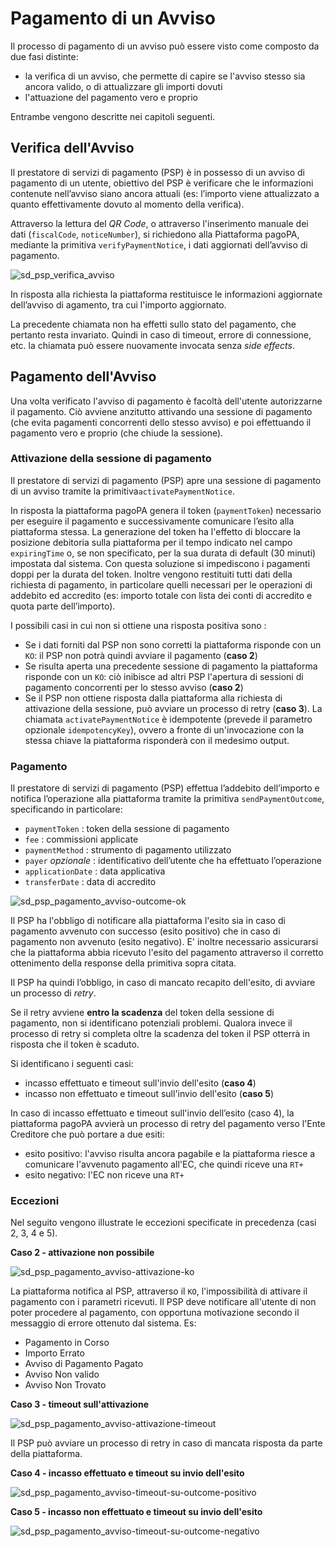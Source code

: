 Pagamento di un Avviso
======================

Il processo di pagamento di un avviso può essere visto come composto da due fasi distinte:

* la verifica di un avviso, che permette di capire se l'avviso stesso sia ancora valido, o di attualizzare gli importi dovuti
* l'attuazione del pagamento vero e proprio

Entrambe vengono descritte nei capitoli seguenti.

## Verifica dell'Avviso

Il prestatore di servizi di pagamento (PSP) è in possesso di un avviso di pagamento di un utente, obiettivo del PSP è verificare che le informazioni contenute nell’avviso siano ancora attuali (es: l’importo viene attualizzato a quanto effettivamente dovuto al momento della verifica).

Attraverso la lettura del _QR Code_, o attraverso l'inserimento manuale dei dati (`fiscalCode`, `noticeNumber`), si richiedono alla Piattaforma pagoPA, mediante la primitiva `verifyPaymentNotice`​, i dati aggiornati del​l’avviso di pagamento.

![sd_psp_verifica_avviso](../diagrams/sd_psp_verifica_avviso.png)

In risposta alla richiesta la piattaforma restituisce le informazioni aggiornate dell’avviso di agamento, tra cui l'importo aggiornato.

La precedente chiamata non ha effetti sullo stato del pagamento, che pertanto resta invariato. Quindi in caso di timeout, errore di connessione, etc. la chiamata può essere nuovamente invocata senza _side effects_.
## Pagamento dell'Avviso

Una volta verificato l'avviso di pagamento è facoltà dell'utente autorizzarne il pagamento. Ciò avviene anzitutto attivando una sessione di pagamento (che evita pagamenti concorrenti dello stesso avviso) e poi effettuando il pagamento vero e proprio (che chiude la sessione).

### Attivazione della sessione di pagamento

Il prestatore di servizi di pagamento (PSP) apre una sessione di pagamento di un avviso tramite la primitiva ​`activatePaymentNotice​`. 

In risposta la piattaforma pagoPA genera il token (`paymentToken`) necessario per eseguire il pagamento e successivamente comunicare l’esito alla piattaforma stessa. La generazione del token ha l'effetto di bloccare la posizione debitoria sulla piattaforma per il tempo indicato nel campo `expiringTime` o, se non specificato, per la sua durata di default (30 minuti) impostata dal sistema. Con questa soluzione si impediscono i pagamenti doppi per la durata del token. Inoltre vengono restituiti tutti dati della richiesta di pagamento, in particolare quelli necessari per le operazioni di addebito ed accredito (es: importo totale con lista dei conti di accredito e quota parte dell’importo).

I possibili casi in cui non si ottiene una risposta positiva sono :

* Se i dati forniti dal PSP non sono corretti la piattaforma risponde con un `KO`: il PSP non potrà quindi avviare il pagamento (**caso 2**)
* Se risulta aperta una precedente sessione di pagamento la piattaforma risponde con un `KO`: ciò inibisce ad altri PSP l'apertura di sessioni di pagamento concorrenti per lo stesso avviso (**caso 2**)
* Se il PSP non ottiene risposta dalla piattaforma alla richiesta di attivazione della sessione, può avviare un processo di retry (**caso 3**). La chiamata `activatePaymentNotice​` è idempotente (prevede il parametro opzionale `idempotencyKey`), ovvero a fronte di un'invocazione con la stessa chiave la piattaforma risponderà con il medesimo output.

### Pagamento

Il prestatore di servizi di pagamento (PSP) effettua l’addebito dell’importo e notifica l’operazione alla piattaforma tramite la primitiva `sendPaymentOutcome`​, specificando in particolare:

* `paymentToken` : token della sessione di pagamento
* `fee` : commissioni applicate
* `paymentMethod` : strumento di pagamento utilizzato
* `payer` _opzionale_ : identificativo dell’utente che ha effettuato l’operazione
* `applicationDate` : data applicativa
* `transferDate` : data di accredito

![sd_psp_pagamento_avviso-outcome-ok](../diagrams/sd_psp_pagamento_avviso-outcome-ok-01.png)

Il PSP ha l'obbligo di notificare alla piattaforma l'esito sia in caso di pagamento avvenuto con successo (esito positivo) che in caso di pagamento non avvenuto (esito negativo). E' inoltre necessario assicurarsi che la piattaforma abbia ricevuto l'esito del pagamento attraverso il corretto ottenimento della response della primitiva sopra citata.

Il PSP ha quindi l’obbligo, in caso di mancato recapito dell'esito, di avviare un processo di _retry_.

Se il retry avviene **entro la scadenza** del token della sessione di pagamento, non si identificano potenziali problemi. Qualora invece il processo di retry si completa oltre la scadenza del token il PSP otterrà in risposta che il token è scaduto.

Si identificano i seguenti casi:

* incasso effettuato e timeout sull'invio dell'esito (**caso 4**)
* incasso non effettuato e timeout sull'invio dell'esito (**caso 5**)

In caso di incasso effettuato e timeout sull'invio dell’esito (caso 4), la piattaforma pagoPA avvierà un processo di retry del pagamento verso l'Ente Creditore che può portare a due esiti:

* esito positivo: l'avviso risulta ancora pagabile e la piattaforma riesce a comunicare l'avvenuto pagamento all'EC, che quindi riceve una `RT+`
* esito negativo: l'EC non riceve una `RT+`

### Eccezioni 

Nel seguito vengono illustrate le eccezioni specificate in precedenza (casi 2, 3, 4 e 5).

**Caso 2 - attivazione non possibile**

![sd_psp_pagamento_avviso-attivazione-ko](../diagrams/sd_psp_pagamento_avviso-attivazione-ko-02.png)

La piattaforma notifica al PSP, attraverso il `KO`, l'impossibilità di attivare il pagamento con i parametri ricevuti. Il PSP deve notificare all'utente di non poter procedere al pagamento, con opportuna motivazione secondo il messaggio di errore ottenuto dal sistema. Es:

* Pagamento in Corso
* Importo Errato
* Avviso di Pagamento Pagato
* Avviso Non valido
* Avviso Non Trovato


**Caso 3 - timeout sull'attivazione**

![sd_psp_pagamento_avviso-attivazione-timeout](../diagrams/sd_psp_pagamento_avviso-attivazione-timeout-03.png)

Il PSP può avviare un processo di retry in caso di mancata risposta da parte della piattaforma.


**Caso 4 - incasso effettuato e timeout su invio dell'esito**

![sd_psp_pagamento_avviso-timeout-su-outcome-positivo](../diagrams/sd_psp_pagamento_avviso-timeout-su-outcome-positivo-04.png)


**Caso 5 - incasso non effettuato e timeout su invio dell'esito**

![sd_psp_pagamento_avviso-timeout-su-outcome-negativo](../diagrams/sd_psp_pagamento_avviso-timeout-su-outcome-negativo-05.png)
